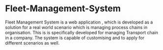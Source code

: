 # Fleet-Management-System
Fleet Management System is a web application , which is developed as  a solution for a real world scenario which is managing process chains in organisation. This is is specifically developed for managing Transport chain in a company. The system is capable of customising and to apply for different scenarios as well.

